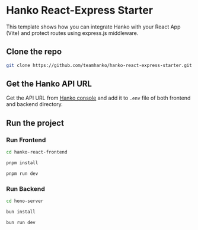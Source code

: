 # Hanko React-Express Starter

This template shows how you can integrate Hanko with your React App (Vite) and protect routes using express.js middleware.

## Clone the repo

```bash
git clone https://github.com/teamhanko/hanko-react-express-starter.git
```

## Get the Hanko API URL

Get the API URL from [Hanko console](https://cloud.hanko.io/) and add it to `.env` file of both frontend and backend directory.

## Run the project

### Run Frontend

```bash
cd hanko-react-frontend
```

```bash
pnpm install
```

```bash
pnpm run dev
```

### Run Backend

```bash
cd hono-server
```

```bash
bun install
```

```bash
bun run dev
```

